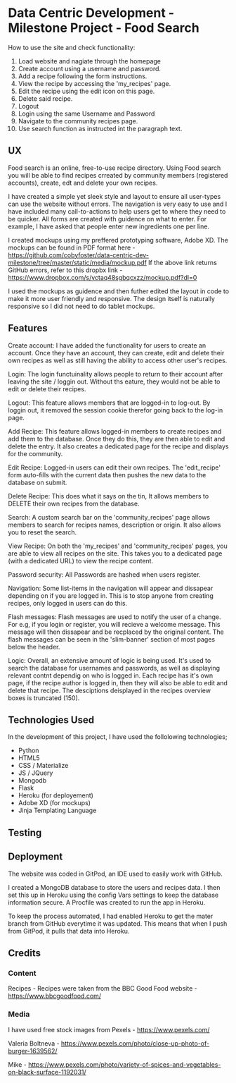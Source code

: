 # Data Centric Development - Milestone Project - Food Search

How to use the site and check functionality:

1. Load website and nagiate through the homepage
2. Create account using a username and password. 
3. Add a recipe following the form instructions.
4. View the recipe by accessing the 'my_recipes' page. 
5. Edit the recipe using the edit icon on this page. 
6. Delete said recipe.
7. Logout
8. Login using the same Username and Password
9. Navigate to the community recipes page.
10. Use search function as instructed int the paragraph text.

## UX
 
Food search is an online, free-to-use recipe directory. Using Food search you will be able to find recipes crreated by community members (registered accounts), create, edt and delete your own recipes. 

I have created a simple yet sleek style and layout to ensure all user-types can use the website without errors. The navigation is very easy to use and I have included many call-to-actions to help users get to where they need to be quicker. All forms are created with guidence on what to enter. For example, I have asked that people enter new ingredients one per line. 

I created mockups using my preffered prototyping software, Adobe XD. The mockups can be found in PDF format here - https://github.com/cobyfoster/data-centric-dev-milestone/tree/master/static/media/mockup.pdf
If the above link returns GitHub errors, refer to this dropbx link - https://www.dropbox.com/s/yctaq48sgbqcxzz/mockup.pdf?dl=0

I used the mockups as guidence and then futher edited the layout in code to make it more user friendly and responsive. The design itself is naturally responsive so I did not need to do tablet mockups. 

## Features

Create account:
I have added the functionality for users to create an account. Once they have an account, they can create, edit and delete their own recipes as well as still having the ability to access other user's recipes.

Login:
The login functuinality allows people to return to their account after leaving the site / loggin out. Without ths eature, they would not be able to edit or delete their recipes. 

Logout:
This feature allows members that are logged-in to log-out. By loggin out, it removed the session cookie therefor going back to the log-in page. 

Add Recipe:
This feature allows logged-in members to create recipes and add them to the database. Once they do this, they are then able to edit and delete the entry. It also creates a dedicated page for the recipe and displays for the community.

Edit Recipe:
Logged-in users can edit their own recipes. The 'edit_recipe' form auto-fills with the current data then pushes the new data to the database on submit. 

Delete Recipe:
This does what it says on the tin, It allows members to DELETE their own recipes from the database. 

Search:
A custom search bar on the 'community_recipes' page allows members to search for recipes names, description or origin. It also allows you to reset the search.

View Recipe:
On both the 'my_recipes' and 'community_recipes' pages, you are able to view all recipes on the site. This takes you to a dedicated page (with a dedicated URL) to view the recipe content.

Password security:
All Passwords are hashed when users register.

Navigation:
Some list-items in the navigation will appear and dissapear depending on if you are logged in. This is to stop anyone from creating recipes, only logged in users can do this. 

Flash messages:
Flash messages are used to notify the user of a change. For e.g, if you login or register, you will recieve a welcome message. This message will then dissapear and be recplaced by the original content. The flash messages can be seen in the 'slim-banner' section of most pages below the header.

Logic:
Overall, an extensive amount of logic is being used. It's used to search the database for usernames and passwords, as well as displaying relevant contnt dependig on who is logged in. 
Each recipe has it's own page, if the recipe author is logged in, then they will also be able to edit and delete that recipe. 
The desciptions deisplayed in the recipes overview boxes is truncated (150).

## Technologies Used

In the development of this project, I have used the follolowing technologies;
- Python
- HTML5
- CSS / Materialize
- JS / JQuery
- Mongodb
- Flask
- Heroku (for deployement)
- Adobe XD (for mockups)
- Jinja Templating Language

## Testing


## Deployment
The website was coded in GitPod, an IDE used to easily work with GitHub.

I created a MongoDB database to store the users and recipes data. I then set this up in Heroku using the config Vars settings to keep the database information secure. A Procfile was created to run the app in Heroku. 

To keep the process automated, I had enabled Heroku to get the mater branch from GitHub everytime it was updated. This means that when I push from GitPod, it pulls that data into Heroku. 

## Credits

### Content
Recipes - Recipes were taken from the BBC Good Food website - https://www.bbcgoodfood.com/

### Media
I have used free stock images from Pexels - https://www.pexels.com/

Valeria Boltneva - https://www.pexels.com/photo/close-up-photo-of-burger-1639562/

Mike - https://www.pexels.com/photo/variety-of-spices-and-vegetables-on-black-surface-1192031/